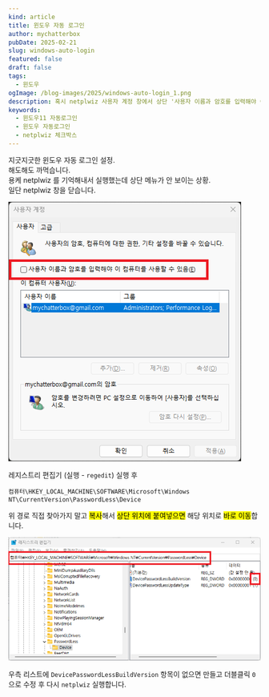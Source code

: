 ```yaml
---
kind: article
title: 윈도우 자동 로그인
author: mychatterbox
pubDate: 2025-02-21
slug: windows-auto-login
featured: false
draft: false
tags:
  - 윈도우
ogImage: /blog-images/2025/windows-auto-login_1.png
description: 혹시 netplwiz 사용자 계정 창에서 상단 '사용자 이름과 암호를 입력해야 이 컴퓨터를 사용할 수 있음(E)' 메뉴가 안 보입니까?
keywords:
  - 윈도우11 자동로그인
  - 윈도우 자동로그인
  - netplwiz 체크박스
---
```


지긋지긋한 윈도우 자동 로그인 설정.  
해도해도 까먹습니다.  
용케 netplwiz 를 기억해내서 실행했는데 상단 메뉴가 안 보이는 상황.  
일단 netplwiz 창을 닫습니다.  

![netplwiz](../../assets/blog-images/2025/windows-auto-login_1.png)  

레지스트리 편집기 (실행 - `regedit`) 실행 후  
```
컴퓨터\HKEY_LOCAL_MACHINE\SOFTWARE\Microsoft\Windows NT\CurrentVersion\PasswordLess\Device
```

위 경로 직접 찾아가지 말고 <mark>복사</mark>해서 <mark>상단 위치에 붙여넣으면</mark> 해당 위치로 <mark>바로 이동</mark>합니다.

![regedit](../../assets/blog-images/2025/windows-auto-login_2.png)  

우측 리스트에 `DevicePasswordLessBuildVersion` 항목이 없으면 만들고 더블클릭 `0`으로 수정 후 다시 `netplwiz` 실행합니다.